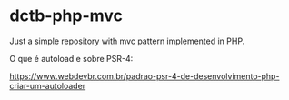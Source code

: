 # dctb-php-mvc
Just a simple repository with mvc pattern implemented in PHP.

O que é autoload e sobre PSR-4:

https://www.webdevbr.com.br/padrao-psr-4-de-desenvolvimento-php-criar-um-autoloader